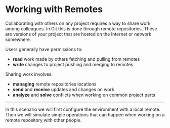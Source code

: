 # Working with Remotes

Collaborating with others on any project requires a way to share work among colleagues.
In Git this is done through remote repositories. These are versions of your project that are hosted on the Internet or network somewhere.

Users generally have permissions to:
- **read** work made by others fetching and pulling from remotes
- **write** changes to project pushing and merging to remotes

Sharing work involves:
- **managing** remote repositories locations
- **send** and **receive** updates and changes on work
- **analyze** and **solve** conflicts when working on common project parts

---

In this scenario we will first configure the environment with a local remote.
Then we will simulate simple operations that can happen when working on a remote repository with other people.



